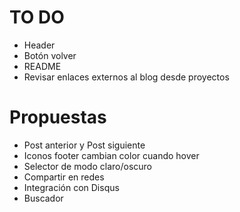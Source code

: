 # TO DO

- Header
- Botón volver
- README
- Revisar enlaces externos al blog desde proyectos

# Propuestas

- Post anterior y Post siguiente
- Iconos footer cambian color cuando hover
- Selector de modo claro/oscuro
- Compartir en redes
- Integración con Disqus
- Buscador